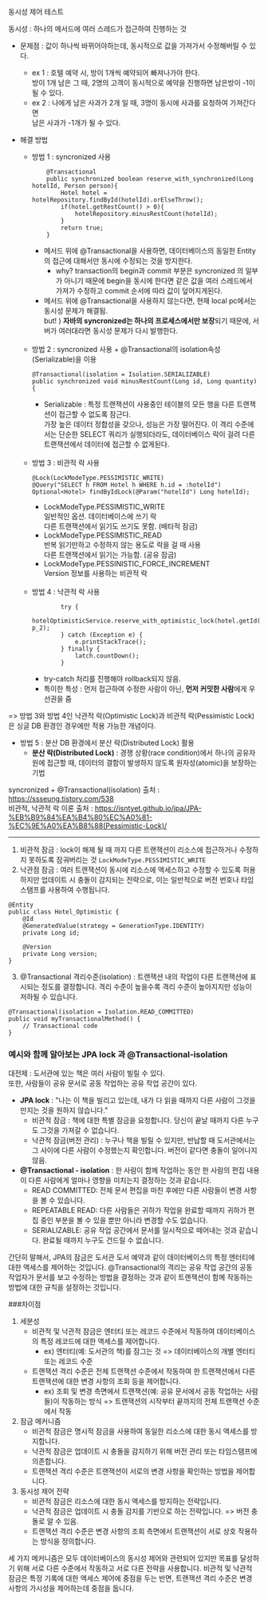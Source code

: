 동시성 제어 테스트

동시성 : 하나의 메서드에 여러 스레드가 접근하여 진행하는 것
* 문제점 : 값이 하나씩 바뀌어야하는데, 동시적으로 값을 가져가서 수정해버릴 수 있다.
    * ex 1 : 호텔 예약 시, 방이 1개씩 예약되어 빠져나가야 한다.
      <br>
      방이 1개 남은 그 때, 2명의 고객이 동시적으로 예약을 진행하면 남은방이 -1이 될 수 있다.
    * ex 2 : 나에게 남은 사과가 2개 일 때, 3명이 동시에 사과를 요청하여 가져간다면
      <br>
      남은 사과가 -1개가 될 수 있다.

* 해결 방법
    * 방법 1 : syncronized 사용
        ```
            @Transactional
            public synchronized boolean reserve_with_synchronized(Long hotelId, Person person){
                Hotel hotel = hotelRepository.findById(hotelId).orElseThrow();
                if(hotel.getRestCount() > 0){
                    hotelRepository.minusRestCount(hotelId);
                }
                return true;
            }
        ```     
      * 메서드 위에 @Transactional을 사용하면, 데이터베이스의 동일한 Entity의 접근에 대해서만 동시에 수정되는 것을 방지한다.
        * why? transaction의 begin과 commit 부분은 syncronized 의 일부가 아니기 때문에 begin을 동시에 한다면 같은 값을 여러 스레드에서 가져가 수정하고 commit 순서에 따라 값이 덮어지게된다.
      * 메서드 위에 @Transactional을 사용하지 않는다면, 현재 local pc에서는 동시성 문제가 해결됨.
        <br>
        but! ) **자바의 syncronized는 하나의 프로세스에서만 보장**되기 때문에, 서버가 여러대라면 동시성 문제가 다시 발행한다.
<br><br>
  * 방법 2 : syncronized 사용 + @Transactional의 isolation속성(Serializable)을 이용
     ```
    @Transactional(isolation = Isolation.SERIALIZABLE)
    public synchronized void minusRestCount(Long id, Long quantity){
     ```
    * Serializable : 특정 트랜잭션이 사용중인 테이블의 모든 행을 다른 트랜잭션이 접근할 수 없도록 잠근다.
    <br>가장 높은 데이터 정합성을 갖으나, 성능은 가장 떨어진다. 이 격리 수준에서는 단순한 SELECT 쿼리가 실행되더라도, 데이터베이스 락이 걸려 다른 트랜잭션에서 데이터에 접근할 수 없게된다.
<br><br>
  * 방법 3 : 비관적 락 사용
    ```    
    @Lock(LockModeType.PESSIMISTIC_WRITE)
    @Query("SELECT h FROM Hotel h WHERE h.id = :hotelId")
    Optional<Hotel> findByIdLock(@Param("hotelId") Long hotelId);
    ```
    * LockModeType.PESSIMISTIC_WRITE<br>
      일반적인 옵션. 데이터베이스에 쓰기 락<br>
      다른 트랜잭션에서 읽기도 쓰기도 못함. (배타적 잠금)
    * LockModeType.PESSIMISTIC_READ<br>
    반복 읽기만하고 수정하지 않는 용도로 락을 걸 때 사용<br>
    다른 트랜잭션에서 읽기는 가능함. (공유 잠금)
    * LockModeType.PESSINISTIC_FORCE_INCREMENT<br>
    Version 정보를 사용하는 비관적 락
<br><br>      
  * 방법 4 : 낙관적 락 사용<br>
    ```
            try {
                hotelOptimisticService.reserve_with_optimistic_lock(hotel.getId(), p_2);
            } catch (Exception e) {
                e.printStackTrace();
            } finally {
                latch.countDown();
            }
    ```
    * try-catch 처리를 진행해야 rollback되지 않음.
    * 특이한 특성 : 먼저 접근하여 수정한 사람이 아닌, **먼저 커밋한 사람**에게 우선권을 줌

=> 방법 3와 방법 4인 낙관적 락(Optimistic Lock)과 비관적 락(Pessimistic Lock)은 싱글 DB 환경인 경우에만 적용 가능한 개념이다.

* 방법 5 : 분산 DB 환경에서 분산 락(Distributed Lock) 활용
    * **분산 락(Distributed Lock)** : 경쟁 상황(race condition)에서 하나의 공유자원에 접근할 때, 데이터의 결함이 발생하지 않도록 원자성(atomic)을 보장하는 기법


syncronized + @Transactional(isolation) 출처 : https://ssseung.tistory.com/538 <br/>
비관적, 낙관적 락 이론 출처 : https://isntyet.github.io/jpa/JPA-%EB%B9%84%EA%B4%80%EC%A0%81-%EC%9E%A0%EA%B8%88(Pessimistic-Lock)/ <br/>



---
1. 비관적 잠금 : lock이 해제 될 때 까지 다른 트랜잭션이 리소스에 접근하거나 수정하지 못하도록 잠궈버리는 것
```LockModeType.PESSIMISTIC_WRITE```
2. 낙관점 잠금 : 여러 트랜잭션이 동시에 리소스에 액세스하고 수정할 수 있도록 허용하지만 업데이트 시 충돌이 감지되는 전략으로, 이는 일반적으로 버전 번호나 타임스탬프를 사용하여 수행됩니다.
```
@Entity
public class Hotel_Optimistic {
    @Id
    @GeneratedValue(strategy = GenerationType.IDENTITY)
    private Long id;

    @Version
    private Long version;
}
```
3. @Transactional 격리수준(isolation) : 트랜잭션 내의 작업이 다른 트랜잭션에 표시되는 정도를 결정합니다. 격리 수준이 높을수록 격리 수준이 높아지지만 성능이 저하될 수 있습니다.
```
@Transactional(isolation = Isolation.READ_COMMITTED)
public void myTransactionalMethod() {
    // Transactional code
}
```

### 예시와 함께 알아보는 JPA lock 과 @Transactional-isolation
대전제 : 도서관에 있는 책은 여러 사람이 빌릴 수 있다.
<br>또한, 사람들이 공유 문서로 공동 작업하는 공유 작업 공간이 있다.
* **JPA lock** : "나는 이 책을 빌리고 있는데, 내가 다 읽을 때까지 다른 사람이 그것을 만지는 것을 원하지 않습니다."
    * 비관적 잠금 : 책에 대한 특별 잠금을 요청합니다. 당신이 끝날 때까지 다른 누구도 그것을 가져갈 수 없습니다.
    * 낙관적 잠금(버전 관리) : 누구나 책을 빌릴 수 있지만, 반납할 때 도서관에서는 그 사이에 다른 사람이 수정했는지 확인합니다. 버전이 같다면 충돌이 일어나지 않음.
* **@Transactional - isolation** : 한 사람이 함께 작업하는 동안 한 사람의 편집 내용이 다른 사람에게 얼마나 영향을 미치는지 결정하는 것과 같습니다. 
    * READ COMMITTED: 전체 문서 편집을 마친 후에만 다른 사람들이 변경 사항을 볼 수 있습니다. 
    * REPEATABLE READ: 다른 사람들은 귀하가 작업을 완료할 때까지 귀하가 편집 중인 부분을 볼 수 있을 뿐만 아니라 변경할 수도 없습니다.
    * SERIALIZABLE: 공유 작업 공간에서 문서를 일시적으로 떼어내는 것과 같습니다. 완료될 때까지 누구도 건드릴 수 없습니다.

간단히 말해서, JPA의 잠금은 도서관 도서 예약과 같이 데이터베이스의 특정 엔터티에 대한 액세스를 제어하는 것입니다. @Transactional의 격리는 공유 작업 공간의 공동 작업자가 문서를 보고 수정하는 방법을 결정하는 것과 같이 트랜잭션이 함께 작동하는 방법에 대한 규칙을 설정하는 것입니다.


###차이점
1. 세분성 
    - 비관적 및 낙관적 잠금은 엔터티 또는 레코드 수준에서 작동하여 데이터베이스의 특정 레코드에 대한 액세스를 제어합니다.
        * ex) 엔터티(예: 도서관의 책)를 잠그는 것 => 데이터베이스의 개별 엔터티 또는 레코드 수준
    - 트랜잭션 격리 수준은 전체 트랜잭션 수준에서 작동하여 한 트랜잭션에서 다른 트랜잭션에 대한 변경 사항의 조회 등을 제어합니다.
        * ex) 조회 및 변경 측면에서 트랜잭션(예: 공유 문서에서 공동 작업하는 사람들)이 작동하는 방식 => 트랜잭션의 시작부터 끝까지의 전체 트랜잭션 수준에서 작동
2. 잠금 메커니즘
    - 비관적 잠금은 명시적 잠금을 사용하여 동일한 리소스에 대한 동시 액세스를 방지합니다.
    - 낙관적 잠금은 업데이트 시 충돌을 감지하기 위해 버전 관리 또는 타임스탬프에 의존합니다.
    - 트랜잭션 격리 수준은 트랜잭션이 서로의 변경 사항을 확인하는 방법을 제어합니다.
3. 동시성 제어 전략
    - 비관적 잠금은 리소스에 대한 동시 액세스를 방지하는 전략입니다.
    - 낙관적 잠금은 업데이트 시 충돌 감지를 기반으로 하는 전략입니다. => 버전 충돌로 알 수 있음.
    - 트랜잭션 격리 수준은 변경 사항의 조회 측면에서 트랜잭션이 서로 상호 작용하는 방식을 정의합니다.

세 가지 메커니즘은 모두 데이터베이스의 동시성 제어와 관련되어 있지만 목표를 달성하기 위해 서로 다른 수준에서 작동하고 서로 다른 전략을 사용합니다.
비관적 및 낙관적 잠금은 특정 기록에 대한 액세스 제어에 중점을 두는 반면, 트랜잭션 격리 수준은 변경 사항의 가시성을 제어하는데 중점을 둡니다.


